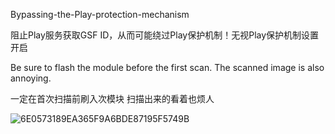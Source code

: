 Bypassing-the-Play-protection-mechanism

阻止Play服务获取GSF ID，从而可能绕过Play保护机制！无视Play保护机制设置开启

Be sure to flash the module before the first scan. The scanned image is also annoying.

一定在首次扫描前刷入次模块 扫描出来的看着也烦人

![6E0573189EA365F9A6BDE87195F5749B](https://github.com/user-attachments/assets/1af9fbe2-55fe-4efd-84aa-b441759f7725)

